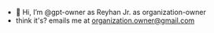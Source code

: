 - 👋 Hi, I’m @gpt-owner as Reyhan Jr. as organization-owner
- think it's? emails me at organization.owner@gmail.com 
